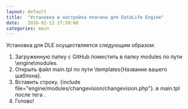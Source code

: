 ```yaml
---
layout: default
title:  "Установка и настройка плагина для DataLife Engine"
date:   2016-02-12 17:50:00
categories: main
---
```


Установка для DLE осуществляется следующим образом.<br>
1.	Загруженную папку с GitHub поместить в папку modules по пути \engine\modules.<br>
2.	Открыть файл main.tpl по пути \templates\{Название вашего шаблона}.<br>
3.	Вставить строку.
{include file="engine/modules/changevision/changevision.php"}.
 в main.tpl после тега <body>.<br>
4.	Готово!<br>
